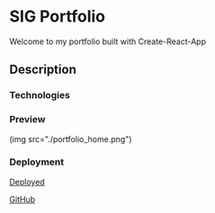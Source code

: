 # SIG Portfolio

Welcome to my portfolio built with Create-React-App

## Description



### Technologies



### Preview
(img src="./portfolio_home.png")

### Deployment

[Deployed](https://git.heroku.com/profile-sig.git)

[GitHub](https://github.com/sidoniag/portfolio-sig)

